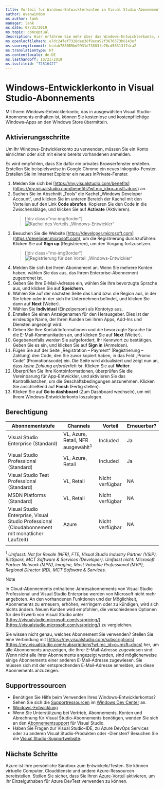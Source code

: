 ```yaml
---
title: Vorteil für Windows-Entwicklerkonten in Visual Studio-Abonnements | Microsoft-Dokumentation
author: evanwindom
ms.author: lank
manager: lank
ms.date: 07/31/2019
ms.topic: conceptual
description: Hier erfahren Sie mehr über das Windows-Entwicklerkonto, das in Ihrem Visual Studio-Abonnement enthalten ist.
ms.openlocfilehash: e7dc24fef7328dee38f9aca92f3676573b0143ef
ms.sourcegitcommit: bcdab788085bd9931d73883fe70cd5831317dca2
ms.translationtype: HT
ms.contentlocale: de-DE
ms.lasthandoff: 10/23/2019
ms.locfileid: "72816427"
---
```

# <a name="windows-developer-account-in-visual-studio-subscriptions"></a>Windows-Entwicklerkonto in Visual Studio-Abonnements
Mit Ihrem Windows-Entwicklerkonto, das in ausgewählten Visual Studio-Abonnements enthalten ist, können Sie kostenlose und kostenpflichtige Windows-Apps an den Windows Store übermitteln.

## <a name="activation-steps"></a>Aktivierungsschritte
Um Ihr Windows-Entwicklerkonto zu verwenden, müssen Sie ein Konto einrichten oder sich mit einem bereits vorhandenen anmelden.

Es wird empfohlen, dass Sie dafür ein privates Browserfenster erstellen.  Erstellen Sie beispielsweise in Google Chrome ein neues Inkognito-Fenster.  Erstellen Sie im Internet Explorer ein neues InPrivate-Fenster.

1. Melden Sie sich bei [https://my.visualstudio.com/benefits](https://my.visualstudio.com/benefits?wt.mc_id=o~msft~docs) an.
2. Suchen Sie im Abschnitt „Tools“ die Kachel „Windows Developer Account“, und klicken Sie im unteren Bereich der Kachel mit den Vorteilen auf den Link **Code abrufen**.  Kopieren Sie den Code in die Zwischenablage, und klicken Sie auf **Activate** (Aktivieren).
   > [!div class="mx-imgBorder"]
   > ![Kachel des Vorteils „Windows-Entwickler“](_img/vs-windows-dev/vs-windows-dev-tile.png)
3. Besuchen Sie die Website [https://developer.microsoft.com](https://developer.microsoft.com), um die Registrierung durchzuführen.  Klicken Sie auf **Sign up** (Registrieren), um den Vorgang fortzusetzen.
   > [!div class="mx-imgBorder"]
   > ![Registrierung für den Vorteil „Windows-Entwickler“](_img/vs-windows-dev/vs-windows-dev-register1-cropped.png)
4. Melden Sie sich bei Ihrem Abonnement an.  Wenn Sie mehrere Konten haben, wählen Sie das aus, das Ihrem Enterprise-Abonnement zugeordnet ist.
0. Geben Sie Ihre E-Mail-Adresse ein, wählen Sie Ihre bevorzugte Sprache aus, und klicken Sie auf **Speichern**.
5. Wählen Sie auf der nächsten Seite das Land bzw. die Region aus, in der Sie leben oder in der sich Ihr Unternehmen befindet, und klicken Sie dann auf **Next** (Weiter).
6. Wählen Sie **Individual** (Einzelperson) als Kontotyp aus.
7. Erstellen Sie einen Anzeigenamen für den Herausgeber.  Dies ist der eindeutige Name, der Ihren Kunden bei Ihren Apps, Add-Ins und Diensten angezeigt wird.
8. Geben Sie Ihre Kontaktinformationen und die bevorzugte Sprache für die E-Mail-Kommunikation an, und klicken Sie auf **Next** (Weiter).
9. Gegebenenfalls werden Sie aufgefordert, Ihr Kennwort zu bestätigen.  Geben Sie es ein, und klicken Sie auf **Sign in** (Anmelden).
10. Fügen Sie auf der Seite „Registration – Payment“ (Registrierung – Zahlung) den Code, den Sie zuvor kopiert haben, in das Feld „Promo Code“ (Promotionscode) ein.  Die Seite wird aktualisiert und zeigt nun an, dass *keine Zahlung erforderlich ist*.  Klicken Sie auf **Weiter**.
11. Überprüfen Sie Ihre Kontoinformationen, überprüfen Sie die Vereinbarung für App-Entwickler, und aktivieren Sie das Kontrollkästchen, um die Geschäftsbedingungen anzunehmen.  Klicken Sie anschließend auf **Finish** (Fertig stellen).
12. Klicken Sie auf **Go to dashboard** (Zum Dashboard wechseln), um mit Ihrem Windows-Entwicklerkonto loszulegen.

## <a name="eligibility"></a>Berechtigung
| Abonnementstufe                                                 |     Channels                                            | Vorteil                                                          | Erneuerbar?    |
|--------------------------------------------------------------------|---------------------------------------------------------|------------------------------------------------------------------|---------------|
| Visual Studio Enterprise (Standard)   | VL, Azure, Retail, NFR ausgewählt<sup>1</sup> | Included       |  Ja|
| Visual Studio Professional (Standard) | VL, Azure, Retail                                       | Included                                                            |Ja|
| Visual Studio Test Professional (Standard)                         | VL, Retail                                              | Nicht verfügbar                                            |  NA|
| MSDN Platforms (Standard)                                          | VL, Retail                                              |  Nicht verfügbar                                            |  NA|
| Visual Studio Enterprise, Visual Studio Professional (Cloudabonnement mit monatlicher Laufzeit) | Azure                                       | Nicht verfügbar                                                           |NA|
||

<sup>1</sup> *Umfasst:  Not for Resale (NFR), FTE, Visual Studio Industry Partner (VSIP), BizSpark, MCT Software & Services (Developer). Umfasst nicht:  Microsoft Partner Network (MPN), Imagine, Most Valuable Professional (MVP), Regional Director (RD), MCT Software & Services.*

> [!NOTE]
> In Cloud-Abonnements enthaltene Jahresabonnements von Visual Studio Professional und Visual Studio Enterprise werden von Microsoft nicht mehr angeboten. An den vorhandenen Funktionen und der Möglichkeit, Abonnements zu erneuern, erhöhen, verringern oder zu kündigen, wird sich nichts ändern. Neuen Kunden wird empfohlen, die verschiedenen Optionen für den Erwerb von Visual Studio unter [https://visualstudio.microsoft.com/vs/pricing/](https://visualstudio.microsoft.com/vs/pricing/) zu vergleichen.

Sie wissen nicht genau, welches Abonnement Sie verwenden?  Stellen Sie eine Verbindung mit [https://my.visualstudio.com/subscriptions](https://my.visualstudio.com/subscriptions?wt.mc_id=o~msft~docs) her, um alle Abonnements anzuzeigen, die Ihrer E-Mail-Adresse zugewiesen sind. Wenn nicht alle Ihrer Abonnements angezeigt werden, sind möglicherweise einige Abonnements einer anderen E-Mail-Adresse zugewiesen.  Sie müssen sich mit der entsprechenden E-Mail-Adresse anmelden, um diese Abonnements anzuzeigen.

## <a name="support-resources"></a>Supportressourcen
- Benötigen Sie Hilfe beim Verwenden Ihres Windows-Entwicklerkontos?  Sehen Sie sich die [Supportressourcen](https://developer.microsoft.com/windows/support) im [Windows Dev Center](https://developer.microsoft.com/windows) an.
- [Windows-Entwicklung](/windows/)
- Wenn Sie Unterstützung bei Vertrieb, Abonnements, Konten und Abrechnung für Visual Studio-Abonnements benötigen, wenden Sie sich an den [Abonnementsupport](https://visualstudio.microsoft.com/subscriptions/support/) für Visual Studio.
- Haben Sie Fragen zur Visual Studio-IDE, zu Azure DevOps Services oder zu anderen Visual Studio-Produkten oder -Diensten?  Besuchen Sie die [Visual Studio-Supportwebsite](https://visualstudio.microsoft.com/support/).

## <a name="next-steps"></a>Nächste Schritte
Azure ist Ihre persönliche Sandbox zum Entwickeln/Testen.  Sie können virtuelle Computer, Clouddienste und andere Azure-Ressourcen bereitstellen. Stellen Sie sicher, dass Sie Ihren [Azure-Vorteil](vs-azure.md) aktivieren, um Ihr Einzelguthaben für Azure DevTest verwenden zu können.